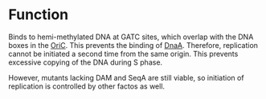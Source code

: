 
# Function
Binds to hemi-methylated DNA at GATC sites, which overlap with the DNA boxes in the [OriC](OriC.md). This prevents the binding of [DnaA](DnaA.md). Therefore, replication cannot be initiated a second time from the same origin. This prevents excessive copying of the DNA during S phase. 

However, mutants lacking DAM and SeqA are still viable, so initiation of replication is controlled by other factos as well. 